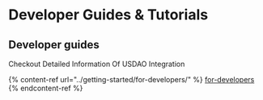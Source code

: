 # Developer Guides &  Tutorials

## Developer guides

Checkout Detailed Information Of USDAO Integration

{% content-ref url="../getting-started/for-developers/" %}
[for-developers](../getting-started/for-developers/)
{% endcontent-ref %}

